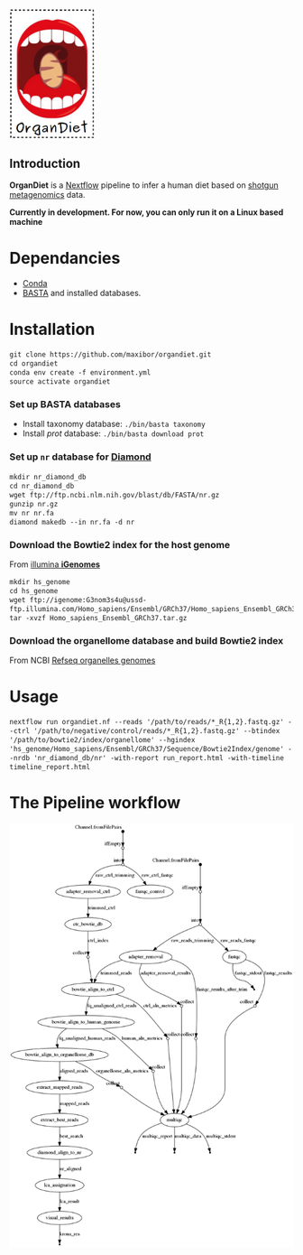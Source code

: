 
<img src="./img/logo.png" width="150">

## Introduction

**OrganDiet** is a [Nextflow](https://www.nextflow.io/) pipeline to infer a human diet based on [shotgun metagenomics](https://en.wikipedia.org/wiki/Metagenomics#Shotgun_metagenomics) data.

**Currently in development. For now, you can only run it on a Linux based machine**

# Dependancies

- [Conda](https://conda.io/miniconda.html)  
- [BASTA](https://github.com/timkahlke/BASTA) and installed databases.


# Installation

```
git clone https://github.com/maxibor/organdiet.git
cd organdiet
conda env create -f environment.yml
source activate organdiet
```

### Set up BASTA databases
- Install taxonomy database: `./bin/basta taxonomy`
- Install *prot* database:   `./bin/basta download prot`

### Set up `nr` database for [Diamond](https://github.com/bbuchfink/diamond)
```
mkdir nr_diamond_db
cd nr_diamond_db
wget ftp://ftp.ncbi.nlm.nih.gov/blast/db/FASTA/nr.gz
gunzip nr.gz
mv nr nr.fa
diamond makedb --in nr.fa -d nr
```

### Download the Bowtie2 index for the host genome
From [illumina **iGenomes**](https://support.illumina.com/sequencing/sequencing_software/igenome.html)

```
mkdir hs_genome
cd hs_genome
wget ftp://igenome:G3nom3s4u@ussd-ftp.illumina.com/Homo_sapiens/Ensembl/GRCh37/Homo_sapiens_Ensembl_GRCh37.tar.gz
tar -xvzf Homo_sapiens_Ensembl_GRCh37.tar.gz
```

### Download the organellome database and build Bowtie2 index
From NCBI [Refseq organelles genomes](https://www.ncbi.nlm.nih.gov/genome/organelle/)


# Usage

```
nextflow run organdiet.nf --reads '/path/to/reads/*_R{1,2}.fastq.gz' --ctrl '/path/to/negative/control/reads/*_R{1,2}.fastq.gz' --btindex '/path/to/bowtie2/index/organellome' --hgindex 'hs_genome/Homo_sapiens/Ensembl/GRCh37/Sequence/Bowtie2Index/genome' --nrdb 'nr_diamond_db/nr' -with-report run_report.html -with-timeline timeline_report.html
```

# The Pipeline workflow

![](./img/flowchart.png)

